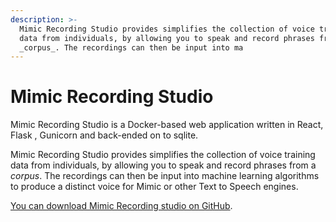 ```yaml
---
description: >-
  Mimic Recording Studio provides simplifies the collection of voice training
  data from individuals, by allowing you to speak and record phrases from a
  _corpus_. The recordings can then be input into ma
---
```


# Mimic Recording Studio

Mimic Recording Studio is a Docker-based web application written in React, Flask , Gunicorn and back-ended on to sqlite.

Mimic Recording Studio provides simplifies the collection of voice training data from individuals, by allowing you to speak and record phrases from a _corpus_. The recordings can then be input into machine learning algorithms to produce a distinct voice for Mimic or other Text to Speech engines.

[You can download Mimic Recording studio on GitHub](https://github.com/MycroftAI/mimic-recording-studio).
